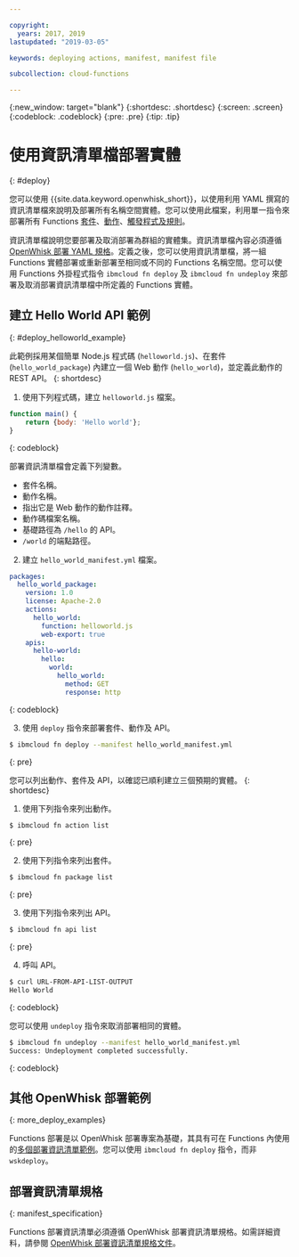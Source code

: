 ```yaml
---

copyright:
  years: 2017, 2019
lastupdated: "2019-03-05"

keywords: deploying actions, manifest, manifest file

subcollection: cloud-functions

---
```


{:new_window: target="blank"}
{:shortdesc: .shortdesc}
{:screen: .screen}
{:codeblock: .codeblock}
{:pre: .pre}
{:tip: .tip}

# 使用資訊清單檔部署實體
{: #deploy}

您可以使用 {{site.data.keyword.openwhisk_short}}，以使用利用 YAML 撰寫的資訊清單檔來說明及部署所有名稱空間實體。您可以使用此檔案，利用單一指令來部署所有 Functions [套件](/docs/openwhisk?topic=cloud-functions-openwhisk_packages#openwhisk_packages)、[動作](/docs/openwhisk?topic=cloud-functions-openwhisk_actions#openwhisk_actions)、[觸發程式及規則](/docs/openwhisk?topic=cloud-functions-openwhisk_triggers#openwhisk_triggers)。

資訊清單檔說明您要部署及取消部署為群組的實體集。資訊清單檔內容必須遵循 [OpenWhisk 部署 YAML 規格](https://github.com/apache/incubator-openwhisk-wskdeploy/tree/master/specification#package-specification)。定義之後，您可以使用資訊清單檔，將一組 Functions 實體部署或重新部署至相同或不同的 Functions 名稱空間。您可以使用 Functions 外掛程式指令 `ibmcloud fn deploy` 及 `ibmcloud fn undeploy` 來部署及取消部署資訊清單檔中所定義的 Functions 實體。

## 建立 Hello World API 範例
{: #deploy_helloworld_example}

此範例採用某個簡單 Node.js 程式碼 (`helloworld.js`)、在套件 (`hello_world_package`) 內建立一個 Web 動作 (`hello_world`)，並定義此動作的 REST API。
{: shortdesc}

1. 使用下列程式碼，建立 `helloworld.js` 檔案。

```javascript
function main() {
    return {body: 'Hello world'};
}
```
{: codeblock}

部署資訊清單檔會定義下列變數。
* 套件名稱。
* 動作名稱。
* 指出它是 Web 動作的動作註釋。
* 動作碼檔案名稱。
* 基礎路徑為 `/hello` 的 API。
* `/world` 的端點路徑。

2. 建立 `hello_world_manifest.yml` 檔案。

```yaml
packages:
  hello_world_package:
    version: 1.0
    license: Apache-2.0
    actions:
      hello_world:
        function: helloworld.js
        web-export: true
    apis:
      hello-world:
        hello:
          world:
            hello_world:
              method: GET
              response: http
```
{: codeblock}

3. 使用 `deploy` 指令來部署套件、動作及 API。

```sh
$ ibmcloud fn deploy --manifest hello_world_manifest.yml
```
{: pre}

您可以列出動作、套件及 API，以確認已順利建立三個預期的實體。
{: shortdesc}

1. 使用下列指令來列出動作。

```sh
$ ibmcloud fn action list
```
{: pre}

2. 使用下列指令來列出套件。

```sh
$ ibmcloud fn package list
```
{: pre}

3. 使用下列指令來列出 API。
```sh
$ ibmcloud fn api list
```
{: pre}

4. 呼叫 API。

```sh
$ curl URL-FROM-API-LIST-OUTPUT
Hello World
```
{: codeblock}

您可以使用 `undeploy` 指令來取消部署相同的實體。

```sh
$ ibmcloud fn undeploy --manifest hello_world_manifest.yml
Success: Undeployment completed successfully.
```
{: codeblock}

## 其他 OpenWhisk 部署範例
{: more_deploy_examples}

Functions 部署是以 OpenWhisk 部署專案為基礎，其具有可在 Functions 內使用的[多個部署資訊清單範例](https://github.com/apache/incubator-openwhisk-wskdeploy/blob/master/docs/programming_guide.md#guided-examples)。您可以使用 `ibmcloud fn deploy` 指令，而非 `wskdeploy`。

## 部署資訊清單規格
{: manifest_specification}

Functions 部署資訊清單必須遵循 OpenWhisk 部署資訊清單規格。如需詳細資料，請參閱 [OpenWhisk 部署資訊清單規格文件](https://github.com/apache/incubator-openwhisk-wskdeploy/tree/master/specification#openwhisk-packaging-specification)。


